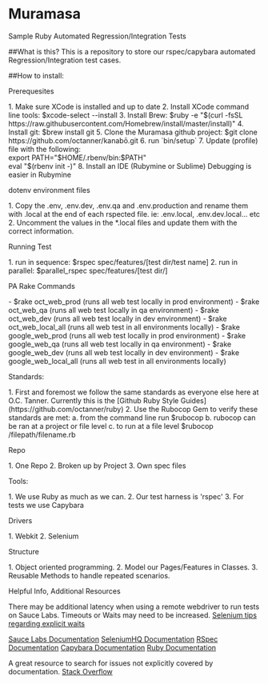 # Muramasa
Sample Ruby Automated Regression/Integration Tests

##What is this?
    This is a repository to store our rspec/capybara automated Regression/Integration test cases.

##How to install:
<p>Prerequesites</p>
1. Make sure XCode is installed and up to date
2. Install XCode command line tools: $xcode-select --install
3. Install Brew: $ruby -e "$(curl -fsSL https://raw.githubusercontent.com/Homebrew/install/master/install)"
4. Install git: $brew install git
5. Clone the Muramasa github project: $git clone https://github.com/octanner/kanabō.git
6. run `bin/setup`
7. Update (profile) file with the following:
<br>export PATH="$HOME/.rbenv/bin:$PATH"
<br>eval "$(rbenv init -)"
8. Install an IDE (Rubymine or Sublime)  Debugging is easier in Rubymine

<p>dotenv environment files</p>
1. Copy the .env, .env.dev, .env.qa and .env.production and rename them with .local at the end of each rspected file. ie: .env.local, .env.dev.local... etc
2. Uncomment the values in the *.local files and update them with the correct information.

<p>Running Test</p>
1. run in sequence: $rspec spec/features/[test dir/test name]
2. run in parallel: $parallel_rspec spec/features/[test dir/]

<p>PA Rake Commands</p>
- $rake oct_web_prod (runs all web test locally in prod environment)
- $rake oct_web_qa (runs all web test locally in qa environment)
- $rake oct_web_dev (runs all web test locally in dev environment)
- $rake oct_web_local_all (runs all web test in all environments locally)
- $rake google_web_prod (runs all web test locally in prod environment)
- $rake google_web_qa (runs all web test locally in qa environment)
- $rake google_web_dev (runs all web test locally in dev environment)
- $rake google_web_local_all (runs all web test in all environments locally)


<p>Standards:</p>
1. First and foremost we follow the same standards as everyone else here at O.C. Tanner. Currently this is the [Github Ruby Style Guides] (https://github.com/octanner/ruby)
2. Use the Rubocop Gem to verify these standards are met:
    a. from the command line run $rubocop
    b. rubocop can be ran at a project or file level
    c. to run at a file level $rubocop /filepath/filename.rb

<p>Repo</p>
1. One Repo
2. Broken up by Project
3. Own spec files

<p>Tools:</p>
1. We use Ruby as much as we can.
2. Our test harness is 'rspec'
3. For tests we use Capybara

<p>Drivers</p>
1. Webkit
2. Selenium

<p>Structure</p>
1. Object oriented programming.
2. Model our Pages/Features in Classes.
3. Reusable Methods to handle repeated scenarios.

<p>Helpful Info, Additional Resources</p>

There may be additional latency when using a remote webdriver to run tests on Sauce Labs. Timeouts or Waits may need to be increased.
[Selenium tips regarding explicit waits](https://wiki.saucelabs.com/display/DOCS/Best+Practice%3A+Use+Explicit+Waits)

[Sauce Labs Documentation](https://wiki.saucelabs.com/)
[SeleniumHQ Documentation](http://www.seleniumhq.org/docs/)
[RSpec Documentation](http://rspec.info/documentation/)
[Capybara Documentation](https://github.com/jnicklas/capybara)
[Ruby Documentation](http://ruby-doc.org/)

A great resource to search for issues not explicitly covered by documentation.
[Stack Overflow](http://stackoverflow.com/)

